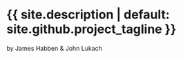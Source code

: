 <h1>{{ site.description | default: site.github.project_tagline }}</h1>
<p>by James Habben & John Lukach</p>

